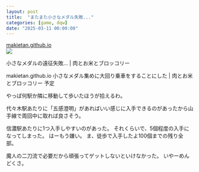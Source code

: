 ```yaml
---
layout: post
title:  "またまた小さなメダル失敗..."
categories: [game, dqw]
date: "2025-03-11 00:00:00"
---
```



<div class="card">
  <a href="https://makietan.github.io/game/dqw/2025/03/10/report.html"></a>
  <div class="card__header">
    <a href="https://makietan.github.io/game/dqw/2025/03/10/report.html">makietan.github.io</a>
  </div>
  <div class="card__image">
    <img src="https://makietan.github.io/assets/thumbnail/logo.png">
  </div>
  <div class="card__title">
    <p>小さなメダルの遠征失敗… | 肉とお米とブロッコリー</p>
  </div>
  <div class="card__description">
    <p>makietan.github.io 小さなメダル集めに大回り乗車をすることにした | 肉とお米とブロッコリー 予定</p>
  </div>
</div>


やっぱ何駅か隣に移動して歩いたほうが拾えるわ。

代々木駅あたりに「五感澄明」があればいい感じに入手できるのがあったから山手線で周回中に取れば良さそう。

信濃駅あたりに1つ入手しやすいのがあった。
それくらいで、5個程度の入手になってしまった。
はーもう嫌い。
ま、徒歩で入手したよ100個までの残り全部。

魔人の二刀流で必要だから頑張ってゲットしないといけなかった。
いやーめんどくさ。
